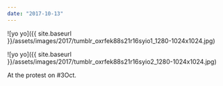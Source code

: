 ```yaml
---
date: "2017-10-13"
---
```


![yo yo]({{ site.baseurl }}/assets/images/2017/tumblr_oxrfek88s21r16syio1_1280-1024x1024.jpg)

![yo yo]({{ site.baseurl }}/assets/images/2017/tumblr_oxrfek88s21r16syio2_1280-1024x1024.jpg)

At the protest on #3Oct.
